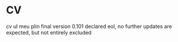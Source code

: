 # CV
cv ul meu plin
final version 0.101
declared eol, no further updates are expected, but not entirely excluded
